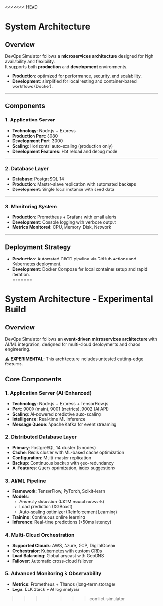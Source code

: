 <<<<<<< HEAD
# System Architecture

## Overview
DevOps Simulator follows a **microservices architecture** designed for high availability and flexibility.  
It supports both **production** and **development** environments.  
- **Production**: optimized for performance, security, and scalability.  
- **Development**: simplified for local testing and container-based workflows (Docker).

---

## Components

### 1. Application Server
- **Technology**: Node.js + Express  
- **Production Port**: 8080  
- **Development Port**: 3000  
- **Scaling**: Horizontal auto-scaling (production only)  
- **Development Features**: Hot reload and debug mode  

---

### 2. Database Layer
- **Database**: PostgreSQL 14  
- **Production**: Master-slave replication with automated backups  
- **Development**: Single local instance with seed data  

---

### 3. Monitoring System
- **Production**: Prometheus + Grafana with email alerts  
- **Development**: Console logging with verbose output  
- **Metrics Monitored**: CPU, Memory, Disk, Network  

---

## Deployment Strategy
- **Production**: Automated CI/CD pipeline via GitHub Actions and Kubernetes deployment.  
- **Development**: Docker Compose for local container setup and rapid iteration.  
=======
# System Architecture - Experimental Build

## Overview
DevOps Simulator follows an **event-driven microservices architecture** with AI/ML integration, designed for multi-cloud deployments and chaos engineering.

**⚠️ EXPERIMENTAL**: This architecture includes untested cutting-edge features.

## Core Components

### 1. Application Server (AI-Enhanced)
- **Technology**: Node.js + Express + TensorFlow.js
- **Port**: 9000 (main), 9001 (metrics), 9002 (AI API)
- **Scaling**: AI-powered predictive auto-scaling
- **Intelligence**: Real-time ML inference
- **Message Queue**: Apache Kafka for event streaming

### 2. Distributed Database Layer
- **Primary**: PostgreSQL 14 cluster (5 nodes)
- **Cache**: Redis cluster with ML-based cache optimization
- **Configuration**: Multi-master replication
- **Backup**: Continuous backup with geo-redundancy
- **AI Features**: Query optimization, index suggestions

### 3. AI/ML Pipeline
- **Framework**: TensorFlow, PyTorch, Scikit-learn
- **Models**: 
  - Anomaly detection (LSTM neural network)
  - Load prediction (XGBoost)
  - Auto-scaling optimizer (Reinforcement Learning)
- **Training**: Continuous online learning
- **Inference**: Real-time predictions (<50ms latency)

### 4. Multi-Cloud Orchestration
- **Supported Clouds**: AWS, Azure, GCP, DigitalOcean
- **Orchestrator**: Kubernetes with custom CRDs
- **Load Balancing**: Global anycast with GeoDNS
- **Failover**: Automatic cross-cloud failover

### 5. Advanced Monitoring & Observability
- **Metrics**: Prometheus + Thanos (long-term storage)
- **Logs**: ELK Stack + AI log analysis
>>>>>>> conflict-simulator
